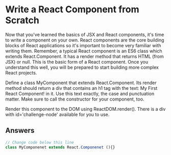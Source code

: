 # Write a React Component from Scratch
Now that you've learned the basics of JSX and React components, it's time to write a component on your own. 
React components are the core building blocks of React applications so it's important to become very familiar with writing them. 
Remember, a typical React component is an ES6 class which extends React.Component. It has a render method that returns HTML (from JSX) or null. 
This is the basic form of a React component. Once you understand this well, you will be prepared to start building more complex React projects.

Define a class MyComponent that extends React.Component. Its render method should return a div that contains an h1 tag with the text: My First React Component! in it. 
Use this text exactly, the case and punctuation matter. Make sure to call the constructor for your component, too.

Render this component to the DOM using ReactDOM.render(). There is a div with id='challenge-node' available for you to use.

## Answers
```jsx
// Change code below this line
class MyComponenet extends React.Componenet (){}
```
